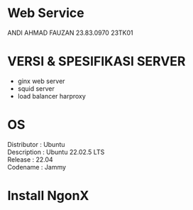# Web Service

ANDI AHMAD FAUZAN
23.83.0970
23TK01

# VERSI & SPESIFIKASI SERVER

- ginx web server
- squid server
- load balancer harproxy

# OS

Distributor  : Ubuntu <br>
Description  : Ubuntu 22.02.5 LTS <br>
Release      : 22.04 <br>
Codename     : Jammy <br>

# Install NgonX
